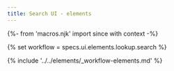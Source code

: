 ```yaml
---
title: Search UI - elements
---
```


{%- from 'macros.njk' import since with context -%}

{% set workflow = specs.ui.elements.lookup.search %}

{% include '../../elements/_workflow-elements.md' %}
